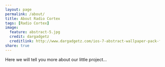 ```yaml
---
layout: page
permalink: /about/
title: About Radio Cortex
tags: [Radio Cortex]
image:
  feature: abstract-5.jpg
  credit: dargadgetz
  creditlink: http://www.dargadgetz.com/ios-7-abstract-wallpaper-pack-for-iphone-5-and-ipod-touch-retina/
share: true
---
```


Here we will tell you more about our little project...